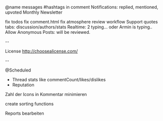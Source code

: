@name messages
#hashtags in comment
Notifications: replied, mentioned, upvoted
Monthly Newsletter

fix todos
fix comment.html
fix atmosphere
review workflow
Support quotes
tabs: discussion/authors/stats
Realtime: 2 typing... oder Armin is typing..
Allow Anonymous Posts: will be reviewed.

--

License
http://choosealicense.com/


--

@Scheduled
- Thread stats like commentCount/likes/dislikes
- Reputation

Zahl der Icons in Kommentar minimieren


create sorting functions

Reports bearbeiten